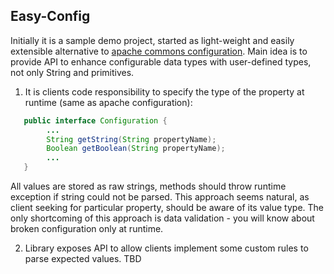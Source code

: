 Easy-Config
-------------------------------

Initially it is a sample demo project, started as light-weight and easily extensible alternative to [apache commons configuration](https://commons.apache.org/proper/commons-configuration/). Main idea is to provide API to enhance configurable data types with user-defined types, not only String and primitives.   
1. It is clients code responsibility to specify the type of the property at runtime (same as apache configuration):   
```java
   public interface Configuration {
        ...
        String getString(String propertyName);
        Boolean getBoolean(String propertyName);
        ...
   }
```
All values are stored as raw strings, methods should throw runtime exception if string could not be parsed. This approach seems natural, as client seeking for particular property, should be aware of its value type. The only shortcoming of this approach is data validation - you will know about broken configuration only at runtime.   

2. Library exposes API to allow clients implement some custom rules to parse expected values.
TBD





